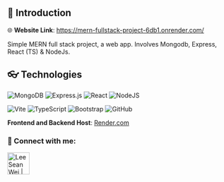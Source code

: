 
## 📝 Introduction


🌐 **Website Link**: https://mern-fullstack-project-6db1.onrender.com/

Simple MERN full stack project, a web app. Involves Mongodb, Express, React (TS) & NodeJs.



## 👓 Technologies



![MongoDB](https://img.shields.io/badge/MongoDB-%234ea94b.svg?style=for-the-badge&logo=mongodb&logoColor=white) 
![Express.js](https://img.shields.io/badge/express.js-%23404d59.svg?style=for-the-badge&logo=express&logoColor=%2361DAFB)
![React](https://img.shields.io/badge/react-%2320232a.svg?style=for-the-badge&logo=react&logoColor=%2361DAFB)
![NodeJS](https://img.shields.io/badge/node.js-6DA55F?style=for-the-badge&logo=node.js&logoColor=white)

![Vite](https://img.shields.io/badge/vite-%23646CFF.svg?style=for-the-badge&logo=vite&logoColor=white)
![TypeScript](https://img.shields.io/badge/typescript-%23007ACC.svg?style=for-the-badge&logo=typescript&logoColor=white)
![Bootstrap](https://img.shields.io/badge/bootstrap-%238511FA.svg?style=for-the-badge&logo=bootstrap&logoColor=white)
![GitHub](https://img.shields.io/badge/github-%23121011.svg?style=for-the-badge&logo=github&logoColor=white)

**Frontend and Backend Host**: <a href="https://render.com">Render.com</a>

### 🤝 Connect with me:
<a href="https://www.linkedin.com/in/sean-wei-lee-40918415b"><img align="left" src="https://raw.githubusercontent.com/yushi1007/yushi1007/main/images/linkedin.svg" alt="Lee Sean Wei | LinkedIn" width="50px"/></a>
